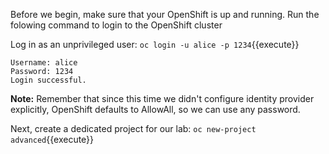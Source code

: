 Before we begin, make sure that your OpenShift is up and running. Run the folowing command to login to the OpenShift cluster

Log in as an unprivileged user:
`oc login -u alice -p 1234`{{execute}}

```
Username: alice
Password: 1234
Login successful.
```

**Note:** Remember that since this time we didn't configure identity provider explicitly, OpenShift defaults to AllowAll, so we can use any password.

Next, create a dedicated project for our lab:
`oc new-project advanced`{{execute}}